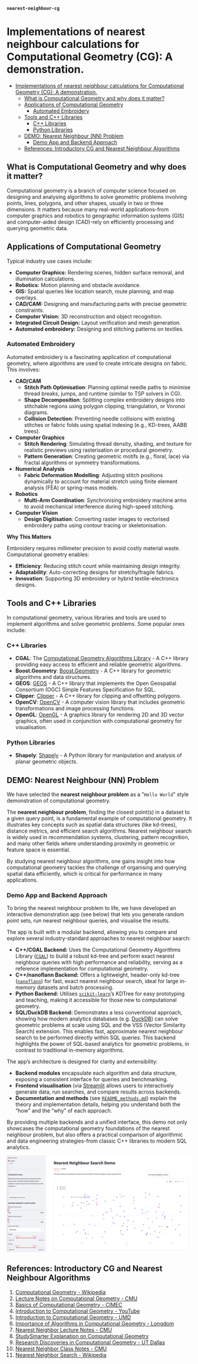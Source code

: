 **`nearest-neighbour-cg`**

# Implementations of nearest neighbour calculations for Computational Geometry (CG): A demonstration.

- [Implementations of nearest neighbour calculations for Computational Geometry (CG): A demonstration.](#implementations-of-nearest-neighbour-calculations-for-computational-geometry-cg-a-demonstration)
  - [What is Computational Geometry and why does it matter?](#what-is-computational-geometry-and-why-does-it-matter)
  - [Applications of Computational Geometry](#applications-of-computational-geometry)
    - [Automated Embroidery](#automated-embroidery)
  - [Tools and C++ Libraries](#tools-and-c-libraries)
    - [C++ Libraries](#c-libraries)
    - [Python Libraries](#python-libraries)
  - [DEMO: Nearest Neighbour (NN) Problem](#demo-nearest-neighbour-nn-problem)
    - [Demo App and Backend Approach](#demo-app-and-backend-approach)
  - [References: Introductory CG and Nearest Neighbour Algorithms](#references-introductory-cg-and-nearest-neighbour-algorithms)

## What is Computational Geometry and why does it matter?

Computational geometry is a branch of computer science focused on designing and analysing algorithms to solve geometric problems involving points, lines, polygons, and other shapes, usually in two or three dimensions. It matters because many real-world applications-from computer graphics and robotics to geographic information systems (GIS) and computer-aided design (CAD)-rely on efficiently processing and querying geometric data.

## Applications of Computational Geometry

Typical industry use cases include:

- **Computer Graphics:** Rendering scenes, hidden surface removal, and illumination calculations.
- **Robotics:** Motion planning and obstacle avoidance.
- **GIS:** Spatial queries like location search, route planning, and map overlays.
- **CAD/CAM:** Designing and manufacturing parts with precise geometric constraints.
- **Computer Vision:** 3D reconstruction and object recognition.
- **Integrated Circuit Design:** Layout verification and mesh generation.
- **Automated embroidery:** Designing and stitching patterns on textiles.

### Automated Embroidery

Automated embroidery is a fascinating application of computational geometry, where algorithms are used to create intricate designs on fabric. This involves:

- **CAD/CAM**
  - **Stitch Path Optimisation**: Planning optimal needle paths to minimise thread breaks, jumps, and runtime (similar to TSP solvers in CG).
  - **Shape Decomposition**: Splitting complex embroidery designs into stitchable regions using polygon clipping, triangulation, or Voronoi diagrams.
  - **Collision Detection**: Preventing needle collisions with existing stitches or fabric folds using spatial indexing (e.g., KD-trees, AABB trees).
- **Computer Graphics**
  - **Stitch Rendering**: Simulating thread density, shading, and texture for realistic previews using rasterisation or procedural geometry.
  - **Pattern Generation**: Creating geometric motifs (e.g., floral, lace) via fractal algorithms or symmetry transformations.
- **Numerical Analysis**
  - **Fabric Deformation Modelling**: Adjusting stitch positions dynamically to account for material stretch using finite element analysis (FEA) or spring-mass models.
- **Robotics**
  - **Multi-Arm Coordination**: Synchronising embroidery machine arms to avoid mechanical interference during high-speed stitching.
- **Computer Vision**
  - **Design Digitisation**: Converting raster images to vectorised embroidery paths using contour tracing or skeletonisation.

**Why This Matters**

Embroidery requires millimeter precision to avoid costly material waste. Computational geometry enables:

- **Efficiency**: Reducing stitch count while maintaining design integrity.
- **Adaptability**: Auto-correcting designs for stretchy/fragile fabrics.
- **Innovation**: Supporting 3D embroidery or hybrid textile-electronics designs.

## Tools and C++ Libraries

In computational geometry, various libraries and tools are used to implement algorithms and solve geometric problems. Some popular ones include:

### C++ Libraries

- **CGAL**: The [Computational Geometry Algorithms Library](https://www.cgal.org) - A C++ library providing easy access to efficient and reliable geometric algorithms.
- **Boost.Geometry**: [Boost.Geometry](https://www.boost.org/doc/libs/release/libs/geometry/) - A C++ library for geometric algorithms and data structures.
- **GEOS**: [GEOS](https://libgeos.org/) - A C++ library that implements the Open Geospatial Consortium (OGC) Simple Features Specification for SQL.
- **Clipper**: [Clipper](http://www.angusj.com/delphi/clipper.php) - A C++ library for clipping and offsetting polygons.
- **OpenCV**: [OpenCV](https://opencv.org/) - A computer vision library that includes geometric transformations and image processing functions.
- **OpenGL**: [OpenGL](https://www.opengl.org) - A graphics library for rendering 2D and 3D vector graphics, often used in conjunction with computational geometry for visualisation.

### Python Libraries

- **Shapely**: [Shapely](https://shapely.readthedocs.io/) - A Python library for manipulation and analysis of planar geometric objects.

## DEMO: Nearest Neighbour (NN) Problem

We have selected the **nearest neighbour problem** as a "`Hello World`" style demonstration of computational geometry.

The **nearest neighbour problem**, finding the closest point(s) in a dataset to a given query point, is a fundamental example of computational geometry. It illustrates key concepts such as spatial data structures (like kd-trees), distance metrics, and efficient search algorithms. Nearest neighbour search is widely used in recommendation systems, clustering, pattern recognition, and many other fields where understanding proximity in geometric or feature space is essential.

By studying nearest neighbour algorithms, one gains insight into how computational geometry tackles the challenge of organising and querying spatial data efficiently, which is critical for performance in many applications.

### Demo App and Backend Approach

To bring the nearest neighbour problem to life, we have developed an interactive demonstration app (see below) that lets you generate random point sets, run nearest neighbour queries, and visualise the results.

The app is built with a modular backend, allowing you to compare and explore several industry-standard approaches to nearest neighbour search:

- **C++/CGAL Backend:** Uses the Computational Geometry Algorithms Library ([`CGAL`](https://www.cgal.org)) to build a robust kd-tree and perform exact nearest neighbour queries with high performance and reliability, serving as a reference implementation for computational geometry.
- **C++/nanoflann Backend:** Offers a lightweight, header-only kd-tree ([`nanoflann`](https://github.com/jlblancoc/nanoflann)) for fast, exact nearest neighbour search, ideal for large in-memory datasets and batch processing.
- **Python Backend:** Utilises [`scikit-learn`](https://scikit-learn.org)’s KDTree for easy prototyping and teaching, making it accessible for those new to computational geometry.
- **SQL/DuckDB Backend:** Demonstrates a less conventional approach, showing how modern analytics databases (e.g. [DuckDB](https://duckdb.org)) can solve geometric problems at scale using SQL and the VSS (Vector Similarity Search) extension. This enables fast, approximate nearest neighbour search to be performed directly within SQL queries. This backend highlights the power of SQL-based analytics for geometric problems, in contrast to traditional in-memory algorithms.

The app’s architecture is designed for clarity and extensibility:

- **Backend modules** encapsulate each algorithm and data structure, exposing a consistent interface for queries and benchmarking.
- **Frontend visualisation** (via [Streamlit](https://streamlit.io) allows users to interactively generate data, run searches, and compare results across backends.
- **Documentation and methods** (see [`README_methods.md`](docs/README_methods.md)) explain the theory and implementation details, helping you understand both the “how” and the “why” of each approach.

By providing multiple backends and a unified interface, this demo not only showcases the computational geometry foundations of the nearest neighbour problem, but also offers a practical comparison of algorithmic and data engineering strategies-from classic C++ libraries to modern SQL analytics.

![Nearest Neighbour Demo App](./docs/images/nearest_neighbour_demo.png)

## References: Introductory CG and Nearest Neighbour Algorithms

1. [Computational Geometry - Wikipedia](https://en.wikipedia.org/wiki/Computational_geometry)
1. [Lecture Notes on Computational Geometry - CMU](https://www.cs.cmu.edu/~15451-f22/lectures/lec21-geometry.pdf)
1. [Basics of Computational Geometry - CIMEC](https://cimec.org.ar/twiki/pub/Cimec/GeometriaComputacional/cg.basics.pdf)
1. [Introduction to Computational Geometry - YouTube](https://www.youtube.com/watch?v=qMgF8Fcrk_c)
1. [Introduction to Computational Geometry - UMD](https://www.cs.umd.edu/class/spring2020/cmsc754/Lects/lect01-intro.pdf)
1. [Importance of Algorithms in Computational Geometry - Longdom](https://www.longdom.org/open-access/importance-of-algorithms-in-computational-geometry-for-analyzing-geometrical-analysis-101640.html)
1. [Nearest Neighbor Lecture Notes - CMU](https://www.cs.cmu.edu/~15451-s19/lectures/lec22-nearest-neighbor.pdf)
1. [StudySmarter Explanation on Computational Geometry](https://www.studysmarter.co.uk/explanations/math/geometry/computational-geometry/)
1. [Research Discoveries in Computational Geometry - UT Dallas](https://cs.utdallas.edu/6717/dr-benjamin-raichel-and-researcher-two-important-discoveries-computational-geometry/)
1. [Nearest Neighbor Class Notes - CMU](https://www.cs.cmu.edu/afs/cs/academic/class/15456-s10/ClassNotes/nn.pdf)
1. [Nearest Neighbor Search - Wikipedia](https://en.wikipedia.org/wiki/Nearest_neighbor_search)

